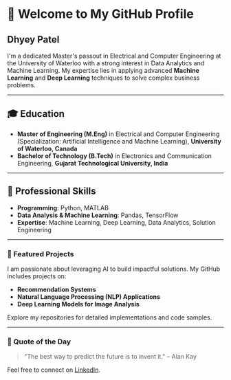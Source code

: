 # 👋 Welcome to My GitHub Profile

## Dhyey Patel 

I'm a dedicated Master's passout in Electrical and Computer Engineering at the University of Waterloo with a strong interest in Data Analytics and Machine Learning. My expertise lies in applying advanced **Machine Learning** and **Deep Learning** techniques to solve complex business problems.

---

## 🎓 Education

- **Master of Engineering (M.Eng)** in Electrical and Computer Engineering (Specialization: Artificial Intelligence and Machine Learning),
  **University of Waterloo, Canada**
- **Bachelor of Technology (B.Tech)** in Electronics and Communication Engineering,
**Gujarat Technological University, India**

---

## 💼 Professional Skills

- **Programming**: Python, MATLAB
- **Data Analysis & Machine Learning**: Pandas, TensorFlow
- **Expertise**: Machine Learning, Deep Learning, Data Analytics, Solution Engineering

---

### 📂 Featured Projects

I am passionate about leveraging AI to build impactful solutions. My GitHub includes projects on:
- **Recommendation Systems**
- **Natural Language Processing (NLP) Applications**
- **Deep Learning Models for Image Analysis**

Explore my repositories for detailed implementations and code samples.

---

### 💬 Quote of the Day
<!--START_SECTION:quote-->
> "The best way to predict the future is to invent it." – Alan Kay
<!--END_SECTION:quote-->

Feel free to connect on [LinkedIn](https://www.linkedin.com/in/dhyey-patel-3a2a28218/).
